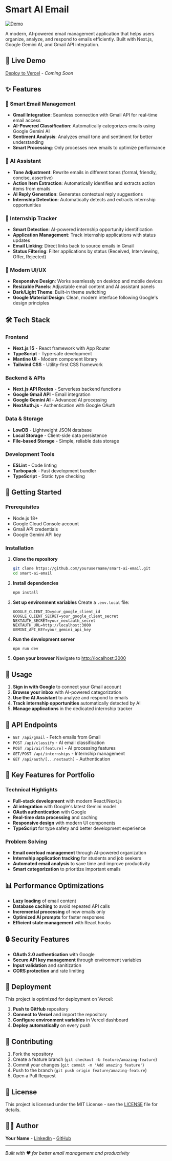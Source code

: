 # Smart AI Email

[![Demo](https://img.shields.io/badge/Live%20Demo-smart--ai--email.vercel.app-blue?style=for-the-badge)](https://smart-ai-email.vercel.app/)

A modern, AI-powered email management application that helps users organize, analyze, and respond to emails efficiently. Built with Next.js, Google Gemini AI, and Gmail API integration.

<!-- Deployment ready - ESLint removed for successful build -->

## 🚀 Live Demo

[Deploy to Vercel](https://vercel.com) - *Coming Soon*

## ✨ Features

### 📧 Smart Email Management
- **Gmail Integration**: Seamless connection with Gmail API for real-time email access
- **AI-Powered Classification**: Automatically categorizes emails using Google Gemini AI
- **Sentiment Analysis**: Analyzes email tone and sentiment for better understanding
- **Smart Processing**: Only processes new emails to optimize performance

### 🤖 AI Assistant
- **Tone Adjustment**: Rewrite emails in different tones (formal, friendly, concise, assertive)
- **Action Item Extraction**: Automatically identifies and extracts action items from emails
- **AI Reply Generation**: Generates contextual reply suggestions
- **Internship Detection**: Automatically detects and extracts internship opportunities

### 💼 Internship Tracker
- **Smart Detection**: AI-powered internship opportunity identification
- **Application Management**: Track internship applications with status updates
- **Email Linking**: Direct links back to source emails in Gmail
- **Status Filtering**: Filter applications by status (Received, Interviewing, Offer, Rejected)

### 🎨 Modern UI/UX
- **Responsive Design**: Works seamlessly on desktop and mobile devices
- **Resizable Panels**: Adjustable email content and AI assistant panels
- **Dark/Light Theme**: Built-in theme switching
- **Google Material Design**: Clean, modern interface following Google's design principles

## 🛠️ Tech Stack

### Frontend
- **Next.js 15** - React framework with App Router
- **TypeScript** - Type-safe development
- **Mantine UI** - Modern component library
- **Tailwind CSS** - Utility-first CSS framework

### Backend & APIs
- **Next.js API Routes** - Serverless backend functions
- **Google Gmail API** - Email integration
- **Google Gemini AI** - Advanced AI processing
- **NextAuth.js** - Authentication with Google OAuth

### Data & Storage
- **LowDB** - Lightweight JSON database
- **Local Storage** - Client-side data persistence
- **File-based Storage** - Simple, reliable data storage

### Development Tools
- **ESLint** - Code linting
- **Turbopack** - Fast development bundler
- **TypeScript** - Static type checking

## 🚀 Getting Started

### Prerequisites
- Node.js 18+ 
- Google Cloud Console account
- Gmail API credentials
- Google Gemini API key

### Installation

1. **Clone the repository**
   ```bash
   git clone https://github.com/yourusername/smart-ai-email.git
   cd smart-ai-email
   ```

2. **Install dependencies**
   ```bash
   npm install
   ```

3. **Set up environment variables**
   Create a `.env.local` file:
   ```env
   GOOGLE_CLIENT_ID=your_google_client_id
   GOOGLE_CLIENT_SECRET=your_google_client_secret
   NEXTAUTH_SECRET=your_nextauth_secret
   NEXTAUTH_URL=http://localhost:3000
   GEMINI_API_KEY=your_gemini_api_key
   ```

4. **Run the development server**
   ```bash
   npm run dev
   ```

5. **Open your browser**
   Navigate to [http://localhost:3000](http://localhost:3000)

## 📱 Usage

1. **Sign in with Google** to connect your Gmail account
2. **Browse your inbox** with AI-powered categorization
3. **Use the AI Assistant** to analyze and respond to emails
4. **Track internship opportunities** automatically detected by AI
5. **Manage applications** in the dedicated internship tracker

## 🔧 API Endpoints

- `GET /api/gmail` - Fetch emails from Gmail
- `POST /api/classify` - AI email classification
- `POST /api/ai/[feature]` - AI processing features
- `GET/POST /api/internships` - Internship management
- `GET /api/auth/[...nextauth]` - Authentication

## 🎯 Key Features for Portfolio

### Technical Highlights
- **Full-stack development** with modern React/Next.js
- **AI integration** with Google's latest Gemini model
- **OAuth authentication** with Google
- **Real-time data processing** and caching
- **Responsive design** with modern UI components
- **TypeScript** for type safety and better development experience

### Problem Solving
- **Email overload management** through AI-powered organization
- **Internship application tracking** for students and job seekers
- **Automated email analysis** to save time and improve productivity
- **Smart categorization** to prioritize important emails

## 📊 Performance Optimizations

- **Lazy loading** of email content
- **Database caching** to avoid repeated API calls
- **Incremental processing** of new emails only
- **Optimized AI prompts** for faster responses
- **Efficient state management** with React hooks

## 🔒 Security Features

- **OAuth 2.0 authentication** with Google
- **Secure API key management** through environment variables
- **Input validation** and sanitization
- **CORS protection** and rate limiting

## 🚀 Deployment

This project is optimized for deployment on Vercel:

1. **Push to GitHub** repository
2. **Connect to Vercel** and import the repository
3. **Configure environment variables** in Vercel dashboard
4. **Deploy automatically** on every push

## 🤝 Contributing

1. Fork the repository
2. Create a feature branch (`git checkout -b feature/amazing-feature`)
3. Commit your changes (`git commit -m 'Add amazing feature'`)
4. Push to the branch (`git push origin feature/amazing-feature`)
5. Open a Pull Request

## 📄 License

This project is licensed under the MIT License - see the [LICENSE](LICENSE) file for details.

## 👨‍💻 Author

**Your Name** - [LinkedIn](https://linkedin.com/in/yourprofile) - [GitHub](https://github.com/yourusername)

---

*Built with ❤️ for better email management and productivity*
